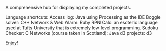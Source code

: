 A comprehensive hub for displaying my completed projects.

Language shortcuts: 
Access log: Java using Processing as the IDE
Boggle solver: C++
Network & Web Alarm: Ruby
RPN Calc: an esoteric language used at Tufts University that is extremely low level programming.
Sudoku Checker: C
Networks (course taken in Scotland): Java
d3 projects: d3

Enjoy!
